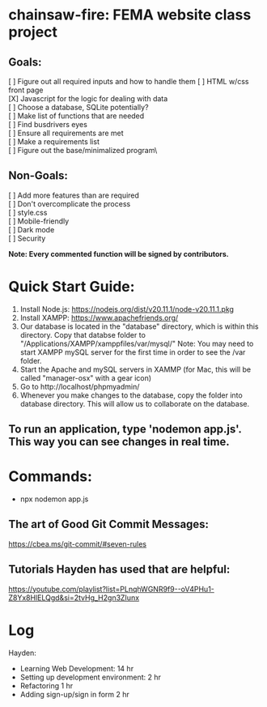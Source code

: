 # chainsaw-fire: FEMA website class project

## Goals:
[ ] Figure out all required inputs and how to handle them
[ ] HTML w/css front page\
[X] Javascript for the logic for dealing with data\
[ ] Choose a database, SQLite potentially?\
[ ] Make list of functions that are needed\
[ ] Find busdrivers eyes\
[ ] Ensure all requirements are met\
[ ] Make a requirements list\
[ ] Figure out the base/minimalized program\

## Non-Goals:
[ ] Add more features than are required\
[ ] Don't overcomplicate the process\
[ ] style.css\
[ ] Mobile-friendly\
[ ] Dark mode\
[ ] Security

**Note: Every commented function will be signed by contributors.**

# Quick Start Guide:

1. Install Node.js: https://nodejs.org/dist/v20.11.1/node-v20.11.1.pkg
2. Install XAMPP: https://www.apachefriends.org/
3. Our database is located in the "database" directory, which is within this directory. Copy that databse folder to "/Applications/XAMPP/xamppfiles/var/mysql/" Note: You may need to start XAMPP mySQL server for the first time in order to see the /var folder.
4. Start the Apache and mySQL servers in XAMMP (for Mac, this will be called "manager-osx" with a gear icon)
5. Go to http://localhost/phpmyadmin/ 
6. Whenever you make changes to the database, copy the folder into database directory. This will allow us to collaborate on the database.

## To run an application, type 'nodemon app.js'. This way you can see changes in real time.

# Commands:
- npx nodemon app.js


## The art of Good Git Commit Messages:

https://cbea.ms/git-commit/#seven-rules

## Tutorials Hayden has used that are helpful: 
https://youtube.com/playlist?list=PLnqhWGNR9f9--oV4PHu1-Z8Yx8HlELQgd&si=2tvHg_H2gn3ZIunx

# Log

 Hayden:

 - Learning Web Development: 14 hr
 - Setting up development environment: 2 hr
 - Refactoring 1 hr
 - Adding sign-up/sign in form 2 hr